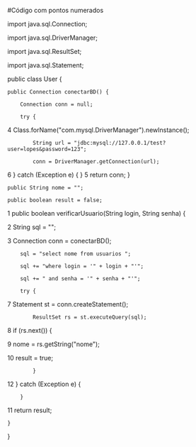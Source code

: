 #Código com pontos numerados

import java.sql.Connection;

import java.sql.DriverManager;

import java.sql.ResultSet;

import java.sql.Statement;

public class User {

    public Connection conectarBD() {
    
        Connection conn = null;
        
        try {
        
4         Class.forName("com.mysql.DriverManager").newInstance();

            String url = "jdbc:mysql://127.0.0.1/test?user=lopes&password=123";
            
            conn = DriverManager.getConnection(url);
6        } catch (Exception e) {
        }
5        return conn;
    }

    public String nome = "";
    
    public boolean result = false;

 1   public boolean verificarUsuario(String login, String senha) {
 
 2       String sql = "";
 
 3       Connection conn = conectarBD();
 
        sql = "select nome from usuarios ";
        
        sql += "where login = '" + login + "'";
        
        sql += " and senha = '" + senha + "'";
        
        try {
        
 7           Statement st = conn.createStatement();
 
            ResultSet rs = st.executeQuery(sql);
            
 8           if (rs.next()) {
 
 9               nome = rs.getString("nome");
 
 10               result = true;
 
            }
            
 12       } catch (Exception e) {
 
        }
        
 11       return result;
 
    }
    
}




